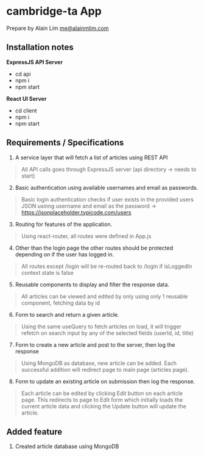 # cambridge-ta App
Prepare by Alain Lim
me@alainmlim.com

## Installation notes

**ExpressJS API Server**
- cd api
- npm i
- npm start

**React UI Server**
- cd client
- npm i
- npm start

## Requirements / Specifications

1. A service layer that will fetch a list of articles using REST API
> All API calls goes through ExpressJS server (api directory -> needs to start)

2. Basic authentication using available usernames and email as passwords.
> Basic login authentication checks if user exists in the provided users JSON usinng username and email as the password -> https://jsonplaceholder.typicode.com/users

3. Routing for features of the application.
> Using react-router, all routes were defined in App.js

4. Other than the login page the other routes should be protected depending on if the user has logged in.
> All routes except /login will be re-routed back to /login if isLoggedIn context state is false

5. Reusable components to display and filter the response data.
> All articles can be viewed and edited by only using only 1 reusable component, fetching data by id

6. Form to search and return a given article.
> Using the same useQuery to fetch articles on load, it will trigger refetch on search input by any of the selected fields (userId, id, title)

7. Form to create a new article and post to the server, then log the response
> Using MongoDB as database, new article can be added. Each successful addition will redirect page to main page (articles page).

8. Form to update an existing article on submission then log the response.
> Each article can be edited by clicking Edit button on each article page. This redirects to page to Edit form which initially loads the current article data and clicking the Update button will update the article.

## Added feature
1. Created article database using MongoDB